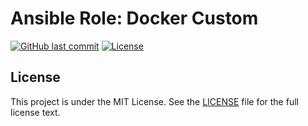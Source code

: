 # Ansible Role: Docker Custom

[![GitHub last commit](https://img.shields.io/github/last-commit/ursinn-ansible/role-docker-custom?logo=github&style=for-the-badge)](https://github.com/ursinn-ansible/role-docker-custom/commits)
[![License](https://img.shields.io/github/license/ursinn-ansible/role-docker-custom?style=for-the-badge)](https://github.com/ursinn-ansible/role-docker-custom/blob/main/LICENSE)

## License

This project is under the MIT License. See the [LICENSE](https://github.com/ursinn-ansible/role-docker-custom/blob/main/LICENSE) file for the full license text.
